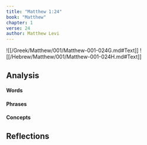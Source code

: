 ```yaml
---
title: "Matthew 1:24"
book: "Matthew"
chapter: 1
verse: 24
author: Matthew Levi
---
```

![[/Greek/Matthew/001/Matthew-001-024G.md#Text]]
![[/Hebrew/Matthew/001/Matthew-001-024H.md#Text]]

## Analysis

#### Words

#### Phrases

#### Concepts

## Reflections
